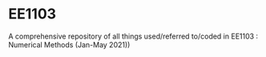 # EE1103
A comprehensive repository of all things used/referred to/coded in EE1103 : Numerical Methods (Jan-May 2021)) 
